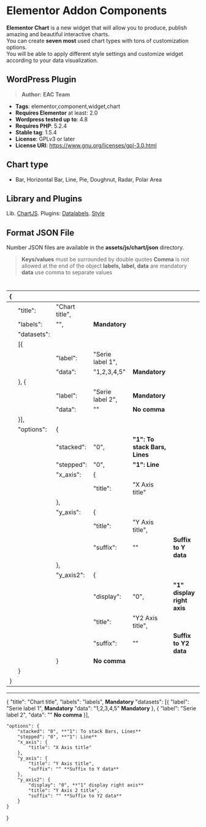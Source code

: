 # Elementor Addon Components
**Elementor Chart** is a new widget that will allow you to produce, publish amazing and beautiful interactive charts.  
You can create **seven most** used chart types with tons of customization options.  
You will be able to apply different style settings and customize widget according to your data visualization.

## WordPress Plugin
> **Author:**  **EAC Team**
* **Tags**: elementor,component,widget,chart
* **Requires Elementor** at least: 2.0
* **Wordpress tested up to**: 4.8
* **Requires PHP**: 5.2.4
* **Stable tag**: 1.5.4
* **License**: GPLv3 or later
* **License URI**: https://www.gnu.org/licenses/gpl-3.0.html

## Chart type
* Bar, Horizontal Bar, Line, Pie, Doughnut, Radar, Polar Area

## Library and Plugins
Lib. [ChartJS](https://www.chartjs.org/).
Plugins: [Datalabels](https://chartjs-plugin-datalabels.netlify.app/).  [Style](https://github.com/nagix/chartjs-plugin-style) 

## Format JSON File
Number JSON files are available in the **assets/js/chart/json** directory.
> **Keys/values** must be surrounded by double quotes
 **Comma** is not allowed at the end of the object
 **labels, label, data** are mandatory
 **data** use comma to separate values
#
|{|            |              |                |                             |                          |
|-|------------|--------------|----------------|-----------------------------|--------------------------|
| |"title":    |"Chart title",|
| |"labels":   |"",           |**Mandatory**   |
| |"datasets": |
| |[{          |
| |            |"label":      |"Serie label 1",|
| |            |"data":       |"1,2,3,4,5"     |**Mandatory**                |
| |        }, {|
| |            |"label":      |"Serie label 2",|**Mandatory**                |
| |            |"data":       |""              |**No comma**                 |
| |}],         |              |
| |"options":  |{             |
| |            |"stacked":    |"0",            |**"1": To stack Bars, Lines**|
| |            |"stepped":    |"0",            |**"1": Line**                |
| |            |"x_axis":     |{               |
| |            |              |"title":        |"X Axis title"               |
| |            |},            |
| |            |"y_axis":     |{               |
| |            |              |"title":        |"Y Axis title",              |
| |            |              |"suffix":       |""                           |**Suffix to Y data**      |
| |            |},            |
| |            |"y_axis2":    |{               |
| |            |              |"display":      |"0",                         |**"1" display right axis**|
| |            |              |"title":        |"Y2 Axis title",             |
| |            |              |"suffix":       |""                           |**Suffix to Y2 data**     |
| |            |}             |**No comma**    |
| |}           |
|}|

***
{
    "title": "Chart title",
    "labels": "labels", **Mandatory**
    "datasets":
    [{
            "label": "Serie label 1", **Mandatory**
            "data": "1,2,3,4,5" **Mandatory**
        }, {
            "label": "Serie label 2",
            "data": "" **No comma**
    }],
    
    "options": {
        "stacked": "0", **"1": To stack Bars, Lines**
        "stepped": "0", **"1": Line**
        "x_axis": {
            "title": "X Axis title"
        },
        "y_axis": {
            "title": "Y Axis title",
            "suffix": "" **Suffix to Y data**
        },
        "y_axis2": {
            "display": "0", **"1" display right axis**
            "title": "Y Axis 2 title",
            "suffix": "" **Suffix to Y2 data**
        }
    }
}
